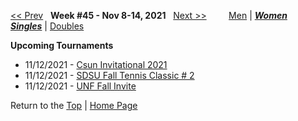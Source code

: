 <a name="top"></a>[<< Prev](women_singles_2144.md) &nbsp; **Week #45 - Nov 8-14, 2021** &nbsp; [Next >>](women_singles_2202.md) &nbsp;&nbsp;&nbsp;&nbsp;&nbsp;&nbsp;&nbsp; [Men](./men_singles_2145.md) &#124; [***Women***](./women_singles_2145.md) &nbsp;&nbsp;&nbsp;&nbsp;&nbsp; [***Singles***](./women_singles_2145.md) &#124; [Doubles](./women_doubles_2145.md)

**Upcoming Tournaments**  
- 11/12/2021 - <a href="https://colleges.wearecollegetennis.com/competitions/CaliforniaStateUniversityNorthridgeW/Tournaments/Overview/170B0D52-C31D-4AA5-A14A-C44E18B58FF4" target="_blank">Csun Invitational 2021</a>  
- 11/12/2021 - <a href="https://colleges.wearecollegetennis.com/competitions/SanDiegoStateUniversityW/Tournaments/Overview/1A40265D-8EC6-44FD-9EB9-1733C02C74CC" target="_blank">SDSU Fall Tennis Classic # 2</a>  
- 11/12/2021 - <a href="https://colleges.wearecollegetennis.com/competitions/UnivOfNorthFloridaW/Tournaments/Overview/0890226F-0B4C-40E3-888D-5CE5DA25876A" target="_blank">UNF Fall Invite</a>  

Return to the [Top](./women_singles_2145.md) &#124; [Home Page](../../index.md)